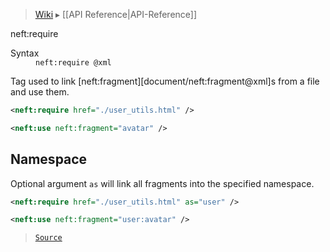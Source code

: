 > [Wiki](Home) ▸ [[API Reference|API-Reference]]

neft:require
<dl><dt>Syntax</dt><dd><code>neft:require @xml</code></dd></dl>
Tag used to link [neft:fragment][document/neft:fragment@xml]s from a file and use them.

```xml
<neft:require href="./user_utils.html" />

<neft:use neft:fragment="avatar" />
```

## Namespace

Optional argument `as` will link all fragments into the specified namespace.

```xml
<neft:require href="./user_utils.html" as="user" />

<neft:use neft:fragment="user:avatar" />
```

> [`Source`](/Neft-io/neft/blob/feb74662c4f7ee7aedc58bcb4488ea1b56f65be9/src/document/file/parse/fragments/links.litcoffee#namespace)

